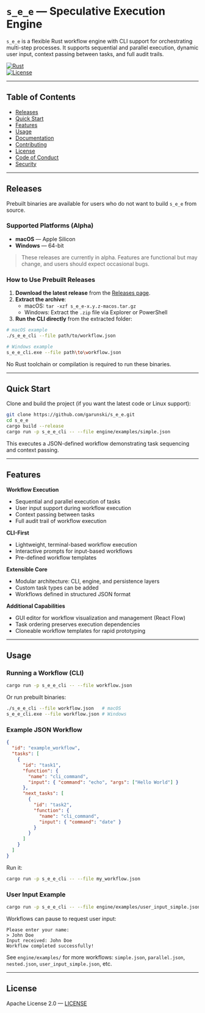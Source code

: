 # `s_e_e` — Speculative Execution Engine

`s_e_e` is a flexible Rust workflow engine with CLI support for orchestrating multi-step processes. It supports sequential and parallel execution, dynamic user input, context passing between tasks, and full audit trails.

[![Rust](https://img.shields.io/badge/rust-1.70%2B-orange.svg)](https://www.rust-lang.org/)  
[![License](https://img.shields.io/badge/license-Apache--2.0-blue.svg)](LICENSE)

---

## Table of Contents

- [Releases](#releases)  
- [Quick Start](#quick-start)  
- [Features](#features)  
- [Usage](#usage)  
- [Documentation](#documentation)  
- [Contributing](#contributing)  
- [License](#license)  
- [Code of Conduct](#code-of-conduct)  
- [Security](#security)  

---

## Releases

Prebuilt binaries are available for users who do not want to build `s_e_e` from source.

### Supported Platforms (Alpha)

- **macOS** — Apple Silicon  
- **Windows** — 64-bit  

> These releases are currently in alpha. Features are functional but may change, and users should expect occasional bugs.

### How to Use Prebuilt Releases

1. **Download the latest release** from the [Releases page](https://github.com/garunski/s_e_e/releases).  
2. **Extract the archive**:
   - macOS: `tar -xzf s_e_e-x.y.z-macos.tar.gz`  
   - Windows: Extract the `.zip` file via Explorer or PowerShell  
3. **Run the CLI directly** from the extracted folder:

```bash
# macOS example
./s_e_e_cli --file path/to/workflow.json

# Windows example
s_e_e_cli.exe --file path\to\workflow.json
```

No Rust toolchain or compilation is required to run these binaries.

---

## Quick Start

Clone and build the project (if you want the latest code or Linux support):

```bash
git clone https://github.com/garunski/s_e_e.git
cd s_e_e
cargo build --release
cargo run -p s_e_e_cli -- --file engine/examples/simple.json
```

This executes a JSON-defined workflow demonstrating task sequencing and context passing.

---

## Features

**Workflow Execution**

- Sequential and parallel execution of tasks  
- User input support during workflow execution  
- Context passing between tasks  
- Full audit trail of workflow execution

**CLI-First**

- Lightweight, terminal-based workflow execution  
- Interactive prompts for input-based workflows  
- Pre-defined workflow templates

**Extensible Core**

- Modular architecture: CLI, engine, and persistence layers  
- Custom task types can be added  
- Workflows defined in structured JSON format

**Additional Capabilities**

- GUI editor for workflow visualization and management (React Flow)  
- Task ordering preserves execution dependencies  
- Cloneable workflow templates for rapid prototyping

---

## Usage

### Running a Workflow (CLI)

```bash
cargo run -p s_e_e_cli -- --file workflow.json
```

Or run prebuilt binaries:

```bash
./s_e_e_cli --file workflow.json   # macOS
s_e_e_cli.exe --file workflow.json # Windows
```

### Example JSON Workflow

```json
{
  "id": "example_workflow",
  "tasks": [
    {
      "id": "task1",
      "function": {
        "name": "cli_command",
        "input": { "command": "echo", "args": ["Hello World"] }
      },
      "next_tasks": [
        {
          "id": "task2",
          "function": {
            "name": "cli_command",
            "input": { "command": "date" }
          }
        }
      ]
    }
  ]
}
```

Run it:

```bash
cargo run -p s_e_e_cli -- --file my_workflow.json
```

### User Input Example

```bash
cargo run -p s_e_e_cli -- --file engine/examples/user_input_simple.json
```

Workflows can pause to request user input:

```
Please enter your name:
> John Doe
Input received: John Doe
Workflow completed successfully!
```

See `engine/examples/` for more workflows: `simple.json`, `parallel.json`, `nested.json`, `user_input_simple.json`, etc.

---

## License

Apache License 2.0 — [LICENSE](LICENSE)

